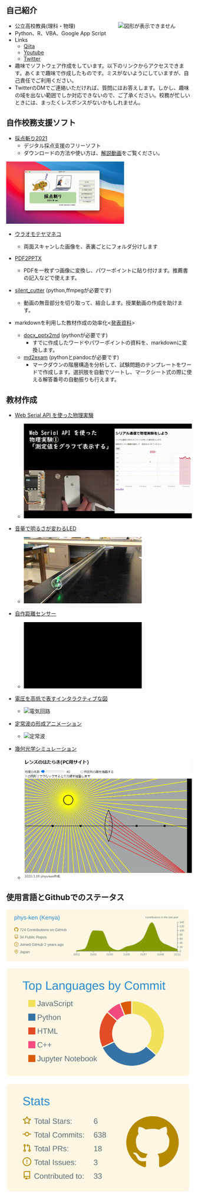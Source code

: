 ## 自己紹介

<img src="https://avatars.githubusercontent.com/u/62343651?s=400&u=66fa1053ffb4b798bd22bc86d1a06210b68e5d7c&v=4" alt="図形が表示できません" border="0"
width="200"  align="right" />

* 公立高校教員(理科・物理)
* Python、R、VBA、Google App Script
* Links
  * [Qiita](https://qiita.com/phys-ken)
  * [Youtube](https://www.youtube.com/channel/UCZ_2UC-s5Sv4bCqh2EKjNmw/videos)
  * [Twitter](https://twitter.com/phys_ken)
* 趣味でソフトウェア作成をしています。以下のリンクからアクセスできます。あくまで趣味で作成したものです。ミスがないようにしていますが、自己責任でご利用ください。
* TwitterのDMでご連絡いただければ、質問にはお答えします。しかし、趣味の域を出ない範囲でしか対応できないので、ご了承ください。校務が忙しいときには、まったくレスポンスがないかもしれません。


## 自作校務支援ソフト
* [採点斬り2021](https://github.com/phys-ken/saitenGiri2021)
  * デジタル採点支援のフリーソフト
  * ダウンロードの方法や使い方は、[解説動画](https://www.youtube.com/watch?v=zhaWaxFah2g)をご覧ください。

<img src="./fig/1giri.gif" alt="図形が表示できません" border="0"
width="320"  />

* [ウラオモテヤマネコ](https://phys-ken.github.io/uraomoteYamaneko/)
  * 両面スキャンした画像を、表裏ごとにフォルダ分けします

* [PDF2PPTX](https://github.com/phys-ken/pdf2pptx_win_mac)
  * PDFを一枚ずつ画像に変換し、パワーポイントに貼り付けます。推薦書の記入などで使えます。

* [silent_cutter](https://github.com/phys-ken/silent_cutter) (python,ffmpegが必要です)
  * 動画の無音部分を切り取って、結合します。授業動画の作成を助けます。


* markdownを利用した教材作成の効率化<[発表資料](https://www2.hamajima.co.jp/~tenjin/ypc/217/20210725markdown.pdf)>
  * [docx_pptx2md](https://github.com/phys-ken/docx_pptx2md) (pythonが必要です)
    * すでに作成したワードやパワーポイントの資料を、markdownに変換します。
  * [md2exam](https://github.com/phys-ken/md2exam) (pythonとpandocが必要です)
    * マークダウンの階層構造を分析して、試験問題のテンプレートをワードで作成します。選択肢を自動でソートし、マークシート式の際に使える解答番号の自動振りも行えます。




## 教材作成

* [Web Serial API を使った物理実験](https://phys-ken.github.io/webserial_app)
  * ![グラフ](fig/graph.gif)



* [音量で明るさが変わるLED](https://phys-ken.github.io/volume_led2/README.html)
  * ![音](fig/resAnime.gif)

* [自作距離センサー](https://github.com/phys-ken/M5Stack_SonicDist)
  * ![距離](fig/processing.gif)

* [電圧を高低で表すインタラクティブな図](https://phys-ken.github.io/Circuit_App/)
  * ![電気回路](https://phys-ken.github.io/Circuit_App/fig/Cir.gif)

* [定常波の形成アニメーション](https://phys-ken.github.io/Resonance_Mov/Slide.html)
  * ![定常波](https://phys-ken.github.io/Resonance_Mov/export/string/out5.gif)

* [幾何光学シミュレーション](https://phys-ken.github.io/Optics/README.html)
  * ![lens](fig/lens.JPG)

## 使用言語とGithubでのステータス

[![](https://raw.githubusercontent.com/phys-ken/phys-ken/main/profile-summary-card-output/solarized/0-profile-details.svg)](https://github.com/vn7n24fzkq/github-profile-summary-cards)

[![](https://raw.githubusercontent.com/phys-ken/phys-ken/main/profile-summary-card-output/solarized/2-most-commit-language.svg)](https://github.com/vn7n24fzkq/github-profile-summary-cards)

[![](https://raw.githubusercontent.com/phys-ken/phys-ken/main/profile-summary-card-output/solarized/3-stats.svg)](https://github.com/vn7n24fzkq/github-profile-summary-cards)
